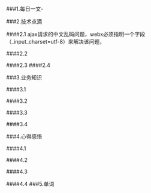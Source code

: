 ###1.每日一文-[]()

###2.技术点滴

####2.1  ajax请求的中文乱码问题，webx必须指明一个字段（_input_charset=utf-8）来解决该问题，

####2.2 

####2.3 
####2.4 

###3.业务知识

####3.1 

####3.2

####3.3

####3.4

###4.心得感悟

####4.1

####4.2

####4.3

####4.4
###5.单词
